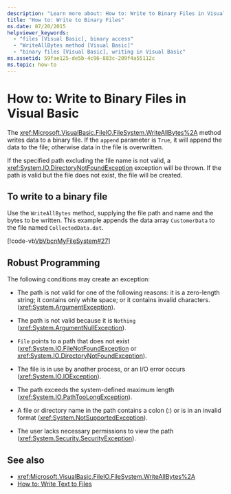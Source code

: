 ```yaml
---
description: "Learn more about: How to: Write to Binary Files in Visual Basic"
title: "How to: Write to Binary Files"
ms.date: 07/20/2015
helpviewer_keywords:
  - "files [Visual Basic], binary access"
  - "WriteAllBytes method [Visual Basic]"
  - "binary files [Visual Basic], writing in Visual Basic"
ms.assetid: 59fae125-de5b-4c96-883c-209f4a55112c
ms.topic: how-to
---
```

# How to: Write to Binary Files in Visual Basic

The <xref:Microsoft.VisualBasic.FileIO.FileSystem.WriteAllBytes%2A> method writes data to a binary file. If the `append` parameter is `True`, it will append the data to the file; otherwise data in the file is overwritten.

If the specified path excluding the file name is not valid, a <xref:System.IO.DirectoryNotFoundException> exception will be thrown. If the path is valid but the file does not exist, the file will be created.

## To write to a binary file

Use the `WriteAllBytes` method, supplying the file path and name and the bytes to be written. This example appends the data array `CustomerData` to the file named `CollectedData.dat`.

[!code-vb[VbVbcnMyFileSystem#27](~/samples/snippets/visualbasic/VS_Snippets_VBCSharp/VbVbcnMyFileSystem/VB/Class1.vb#27)]

## Robust Programming

The following conditions may create an exception:

- The path is not valid for one of the following reasons: it is a zero-length string; it contains only white space; or it contains invalid characters. (<xref:System.ArgumentException>).

- The path is not valid because it is `Nothing` (<xref:System.ArgumentNullException>).

- `File` points to a path that does not exist (<xref:System.IO.FileNotFoundException> or <xref:System.IO.DirectoryNotFoundException>).

- The file is in use by another process, or an I/O error occurs (<xref:System.IO.IOException>).

- The path exceeds the system-defined maximum length (<xref:System.IO.PathTooLongException>).

- A file or directory name in the path contains a colon (:) or is in an invalid format (<xref:System.NotSupportedException>).

- The user lacks necessary permissions to view the path (<xref:System.Security.SecurityException>).

## See also

- <xref:Microsoft.VisualBasic.FileIO.FileSystem.WriteAllBytes%2A>
- [How to: Write Text to Files](how-to-write-text-to-files.md)
